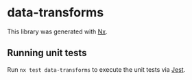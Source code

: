 # data-transforms

This library was generated with [Nx](https://nx.dev).

## Running unit tests

Run `nx test data-transforms` to execute the unit tests via [Jest](https://jestjs.io).
